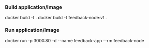 
### Build application/Image
docker build -t .
docker build -t feedback-node:v1 .


### Run application/Image
docker run -p 3000:80 -d --name feedback-app --rm feedback-node


### 